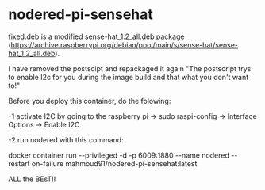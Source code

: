 # nodered-pi-sensehat
fixed.deb is a modified sense-hat_1.2_all.deb package (https://archive.raspberrypi.org/debian/pool/main/s/sense-hat/sense-hat_1.2_all.deb). 


I have removed the postscipt and repackaged it again "The postscript trys to enable I2c for you during the image build and that what you don't want to!"

Before you deploy this container, do the folowing: 

-1 activate I2C by going to the raspberry pi -> sudo raspi-config -> Interface Options -> Enable I2C 

-2 run nodered with this command: 

docker container run --privileged -d -p 6009:1880  --name nodered --restart on-failure   mahmoud91/nodered-pi-sensehat:latest 

ALL the BEsT!!
